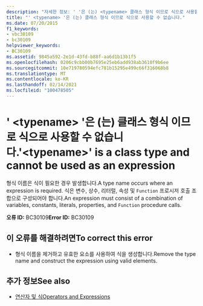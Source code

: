```yaml
---
description: "자세한 정보: ' '은 (는) <typename> 클래스 형식 이므로 식으로 사용할 수 없습니다."
title: "' <typename> '은 (는) 클래스 형식 이므로 식으로 사용할 수 없습니다."
ms.date: 07/20/2015
f1_keywords:
- vbc30109
- bc30109
helpviewer_keywords:
- BC30109
ms.assetid: 9845a592-2e1d-43fd-b88f-aa6d1b13b1f5
ms.openlocfilehash: 0206c9cbb00b7695e25eb6add938ab3610f9b6ee
ms.sourcegitcommit: 10e719780594efc781b15295e499c66f316068b8
ms.translationtype: MT
ms.contentlocale: ko-KR
ms.lasthandoff: 02/14/2021
ms.locfileid: "100478505"
---
```

# <a name="typename-is-a-class-type-and-cannot-be-used-as-an-expression"></a><span data-ttu-id="2b1a8-103">' \<typename> '은 (는) 클래스 형식 이므로 식으로 사용할 수 없습니다.</span><span class="sxs-lookup"><span data-stu-id="2b1a8-103">'\<typename>' is a class type and cannot be used as an expression</span></span>

<span data-ttu-id="2b1a8-104">형식 이름은 식이 필요한 경우 발생합니다.</span><span class="sxs-lookup"><span data-stu-id="2b1a8-104">A type name occurs where an expression is required.</span></span> <span data-ttu-id="2b1a8-105">식은 변수, 상수, 리터럴, 속성 및 `Function` 프로시저 호출 조합으로 구성되어야 합니다.</span><span class="sxs-lookup"><span data-stu-id="2b1a8-105">An expression must consist of a combination of variables, constants, literals, properties, and `Function` procedure calls.</span></span>  
  
 <span data-ttu-id="2b1a8-106">**오류 ID:** BC30109</span><span class="sxs-lookup"><span data-stu-id="2b1a8-106">**Error ID:** BC30109</span></span>  
  
## <a name="to-correct-this-error"></a><span data-ttu-id="2b1a8-107">이 오류를 해결하려면</span><span class="sxs-lookup"><span data-stu-id="2b1a8-107">To correct this error</span></span>  
  
- <span data-ttu-id="2b1a8-108">형식 이름을 제거하고 유효한 요소를 사용하여 식을 생성합니다.</span><span class="sxs-lookup"><span data-stu-id="2b1a8-108">Remove the type name and construct the expression using valid elements.</span></span>  
  
## <a name="see-also"></a><span data-ttu-id="2b1a8-109">추가 정보</span><span class="sxs-lookup"><span data-stu-id="2b1a8-109">See also</span></span>

- [<span data-ttu-id="2b1a8-110">연산자 및 식</span><span class="sxs-lookup"><span data-stu-id="2b1a8-110">Operators and Expressions</span></span>](../programming-guide/language-features/operators-and-expressions/index.md)
